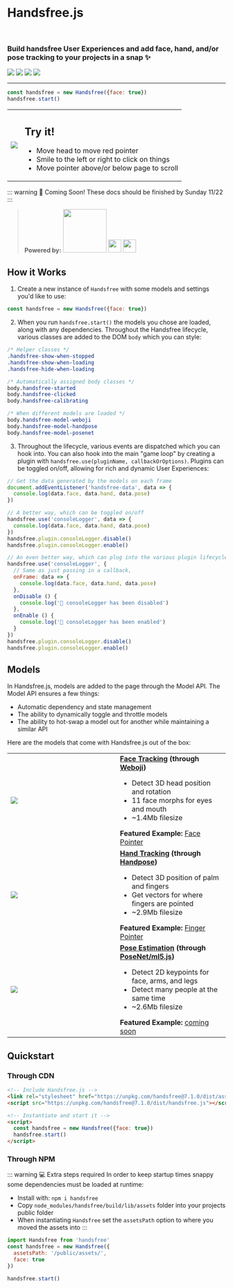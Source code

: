 <h1 class="mb-0">Handsfree.js</h1>
<h3 style="padding-top: 2em">Build handsfree User Experiences and add face, hand, and/or pose tracking to your projects in a snap ✨</h3>
<p class="verticle-middle-children space-children">
  <a href="https://github.com/midiblocks/handsfree"><img src="https://img.shields.io/github/stars/midiblocks/handsfree?style=social"></a>
  <a href="https://github.com/midiblocks/handsfree"><img src="https://img.shields.io/github/last-commit/handsfreejs/handsfree.svg"></a>
  <a href="https://github.com/midiblocks/handsfree"><img src="https://img.shields.io/github/release-pre/handsfreejs/handsfree.svg"></a>
  <a href="https://github.com/midiblocks/handsfree"><img src="https://img.shields.io/github/repo-size/handsfreejs/handsfree.svg"></a>
</p>

---

```js
const handsfree = new Handsfree({face: true})
handsfree.start()
```

<table>
  <tr>
    <td class="col-6"><img src="https://media.giphy.com/media/Iv2aSMS0QTy2P5JNCX/source.gif"></td>
    <td class="col-6">
      <h2>Try it!</h2>
      <ul>
        <li>Move head to move red pointer</li>
        <li>Smile to the left or right to click on things</li>
        <li>Move pointer above/or below page to scroll</li>
      </ul>
      <HandsfreeToggle text-off="Activate Face Pointer" text-on="Stop Handsfree" />
    </td>
  </tr>
</table>

::: warning 📅 Coming Soon!
These docs should be finished by Sunday 11/22
:::

<blockquote class="verticle-middle-children space-children text-center">
  <strong>Powered by:</strong>
  <a href="https://github.com/jeeliz/jeelizWeboji"><img width=100 src="https://jeeliz.com/wp-content/uploads/2018/01/LOGO_JEELIZ_BLUE.png"></a>
  <a href="https://github.com/tensorflow/tfjs-models/"><img src='https://i.imgur.com/KqlnNuA.png' height=30></a> <a href="https://ml5js.org/"><img src="https://i.imgur.com/rgguSyv.png" height=30></a>
</blockquote>

## How it Works

1. Create a new instance of `Handsfree` with some models and settings you'd like to use:
```js
const handsfree = new Handsfree({face: true})
```

2. When you run `handsfree.start()` the models you chose are loaded, along with any dependencies. Throughout the Handsfree lifecycle, various classes are added to the DOM `body` which you can style:

```css
/* Helper classes */
.handsfree-show-when-stopped
.handsfree-show-when-loading
.handsfree-hide-when-loading

/* Automatically assigned body classes */
body.handsfree-started
body.handsfree-clicked
body.handsfree-calibrating

/* When different models are loaded */
body.handsfree-model-weboji
body.handsfree-model-handpose
body.handsfree-model-posenet
```

3. Throughout the lifecycle, various events are dispatched which you can hook into. You can also hook into the main "game loop" by creating a plugin with `handsfree.use(pluginName, callbackOrOptions)`. Plugins can be toggled on/off, allowing for rich and dynamic User Experiences:

```js
// Get the data generated by the models on each frame
document.addEventListener('handsfree-data', data => {
  console.log(data.face, data.hand, data.pose)
})

// A better way, which can be toggled on/off
handsfree.use('consoleLogger', data => {
  console.log(data.face, data.hand, data.pose)
})
handsfree.plugin.consoleLogger.disable()
handsfree.plugin.consoleLogger.enable()

// An even better way, which can plug into the various plugin lifecycles too
handsfree.use('consoleLogger', {
  // Same as just passing in a callback, 
  onFrame: data => {
    console.log(data.face, data.hand, data.pose)
  },
  onDisable () {
    console.log('🔌 consoleLogger has been disabled')
  },
  onEnable () {
    console.log('🔌 consoleLogger has been enabled')
  }
})
handsfree.plugin.consoleLogger.disable()
handsfree.plugin.consoleLogger.enable()
```

## Models

In Handsfree.js, models are added to the page through the Model API. The Model API ensures a few things:

- Automatic dependency and state management
- The ability to dynamically toggle and throttle models
- The ability to hot-swap a model out for another while maintaining a similar API

Here are the models that come with Handsfree.js out of the box:

<table>
  <tr>
    <td style="width: 50%"><a href="/examples/face-pointer"><img src="https://media.giphy.com/media/Iv2aSMS0QTy2P5JNCX/source.gif"></a></td>
    <td>
      <div><strong><a href="/docs/face">Face Tracking</a> (through <a href="https://github.com/jeeliz/jeelizWeboji">Weboji</a>)</strong></div>
      <ul>
        <li>Detect 3D head position and rotation</li>
        <li>11 face morphs for eyes and mouth</li>
        <li>~1.4Mb filesize</li>
      </ul>
      <div><strong>Featured Example:</strong> <a href="/examples/face-pointer">Face Pointer</a></div>
    </td>
  </tr>
  <tr>
    <td style="width: 50%"><a href="/examples/finger-pointer"><img src="https://media2.giphy.com/media/2vcbWI2ZAPeGvJVpII/giphy.gif"></a></td>
    <td>
      <div><strong><a href="/docs/hand">Hand Tracking</a> (through <a href="https://github.com/tensorflow/tfjs-models/tree/master/handpose">Handpose</a>)</strong></div>
      <ul>
        <li>Detect 3D position of palm and fingers</li>
        <li>Get vectors for where fingers are pointed</li>
        <li>~2.9Mb filesize</li>
      </ul>
      <div><strong>Featured Example:</strong> <a href="/examples/finger-pointer">Finger Pointer</a></div>
    </td>
  </tr>
  <tr>
    <td style="width: 50%"><a href="https://flappy-pose.glitch.me/"><img src="https://media1.giphy.com/media/gUHHKdnuOW4OGOXcrI/giphy.gif"></a></td>
    <td>
      <div><strong><a href="/docs/pose">Pose Estimation</a> (through <a href="https://github.com/tensorflow/tfjs-models/tree/master/posenet">PoseNet/ml5.js</a>)</strong></div>
      <ul>
        <li>Detect 2D keypoints for face, arms, and legs</li>
        <li>Detect many people at the same time</li>
        <li>~2.6Mb filesize</li>
      </ul>
      <div><strong>Featured Example:</strong> <a href="https://flappy-pose.glitch.me/">coming soon</a></div>
    </td>
  </tr>
</table>

## Quickstart

### Through CDN
```html
<!-- Include Handsfree.js -->
<link rel="stylesheet" href="https://unpkg.com/handsfree@7.1.0/dist/assets/handsfree.css" />
<script src="https://unpkg.com/handsfree@7.1.0/dist/handsfree.js"></script>

<!-- Instantiate and start it -->
<script>
  const handsfree = new Handsfree({face: true})
  handsfree.start()
</script>
```

### Through NPM

::: warning 💻 Extra steps required
In order to keep startup times snappy some dependencies must be loaded at runtime:

- Install with: `npm i handsfree`
- Copy `node_modules/handsfree/build/lib/assets` folder into your projects public folder
- When instantiating `Handsfree` set the `assetsPath` option to where you moved the assets into
:::

```js
import Handsfree from 'handsfree'
const handsfree = new Handsfree({
  assetsPath: '/public/assets/',
  face: true
})

handsfree.start()
```